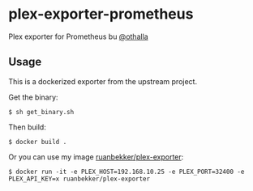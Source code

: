 # plex-exporter-prometheus
Plex exporter for Prometheus bu [@othalla](https://github.com/othalla/plex_exporter)

## Usage

This is a dockerized exporter from the upstream project.

Get the binary:

```
$ sh get_binary.sh
```

Then build:

```
$ docker build .
```

Or you can use my image [ruanbekker/plex-exporter](https://hub.docker.com/r/ruanbekker/plex-exporter):

```
$ docker run -it -e PLEX_HOST=192.168.10.25 -e PLEX_PORT=32400 -e PLEX_API_KEY=x ruanbekker/plex-exporter 
```
